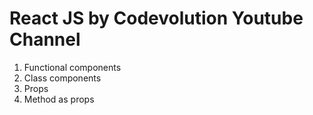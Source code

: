 # React JS by Codevolution Youtube Channel

1. Functional components
2. Class components
3. Props
4. Method as props
